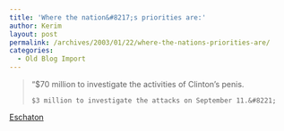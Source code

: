 ```yaml
---
title: 'Where the nation&#8217;s priorities are:'
author: Kerim
layout: post
permalink: /archives/2003/01/22/where-the-nations-priorities-are/
categories:
  - Old Blog Import
---
```


>   &#8220;$70 million to investigate the activities of Clinton&#8217;s penis. 
>   
>   
>     $3 million to investigate the attacks on September 11.&#8221;
>   


<a href="http://atrios.blogspot.com/2003_01_19_atrios_archive.html#90216480" onclick="_gaq.push(['_trackEvent', 'outbound-article', 'http://atrios.blogspot.com/2003_01_19_atrios_archive.html#90216480', 'Eschaton']);" >Eschaton</a>

